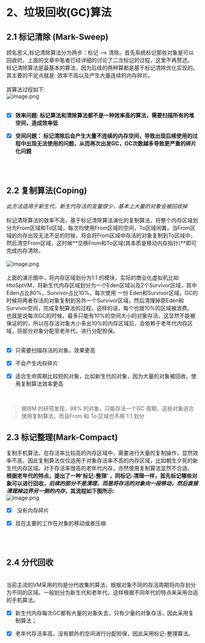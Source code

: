 # 2、垃圾回收(GC)算法

<a name="X1dNs"></a>
## 2.1 标记清除 (Mark-Sweep)
顾名思义,标记清除算法分为两步：标记 —> 清除。首先系统标记那些对象是可以回收的，上面的文章中笔者已经详细的讨论了二次标记的过程，这里不再赘述。<br />标记清除算法是最基本的算法，因为后续的两种算都是基于标记清除优化实现的。其主要的不足点就是: 效率不高以及产生大量连续的内存碎片。<br />
<br />其算法过程如下:<br />![image.png](https://cdn.nlark.com/yuque/0/2019/png/437981/1569595760841-4fcdcd2a-f367-49fe-ad54-c7a1b2c19bec.png#align=left&display=inline&height=253&name=image.png&originHeight=338&originWidth=471&size=85157&status=done&style=none&width=353)<br />
<br />

- [x] **效率问题: 标记算法和清除算法都不是一种效率高的算法，需要扫描所有的堆空间，造成效率低**
- [x] **空间问题： 标记清除后会产生大量不连续的内存空间，导致出现后续使用的过程中出现无法使用的问题，从而再次出发GC，GC次数越多导致更严重的碎片化问题**


<br />
<br />

<a name="TMB8r"></a>
## 2.2 复制算法(Coping)
_此方法适用于新生代，新生代存活的变量很少，基本上大量的对象会被回收掉_<br />
<br />标记清除算法的效率不高，基于标记清除算法演化的复制算法，将整个内存区域划分为From区域和To区域，每次均使用From区域的空间，To区域闲置，当From区域的内存出现无法不足的时候，将会将From区域中存活的对象复制到To区域中，然后清空From区域，这时候**交换From和To区域(其本质是移动内存指针)**即可完成内存清除。<br />
<br />![image.png](https://cdn.nlark.com/yuque/0/2019/png/437981/1569596574521-9d56ee3f-ed79-431a-b594-72886cde53d8.png#align=left&display=inline&height=300&name=image.png&originHeight=300&originWidth=522&size=57749&status=done&style=stroke&width=522)<br />
<br />上面的演示图中，将内存区域划分为1:1 的模块，实际的商业化虚拟机比如HtoSptVM，将新生代内存区域划分为一个Eden区域以及2个Survivor区域，其中Eden占比80%，Survivor占比10%，每次使用 一份 Eden和Survivor区域，GC的时候将两者存活的对象复制到另外一个Survivor区域，然后清理掉原Eden和Survivor空间，完成复制算法的过程。这样的话，每个也就10%的区域被浪费。<br />也就是说每次GC的时候，最多只能有10%的空间大小的对象存活，这显然不能被保证的的，所以在存活对象大小多出10%的内存区域后，会依赖于老年代内存区域，将部分对象分配至老年代，进行分配担保。<br />
<br />

- [x]  只需要扫描存活的对象，效果更高
- [x] 不会产生内存碎片
- [x] 适合生命周期比较短的对象，比如新生代的对象，因为大量的对象被回收，使用复制算法效率更高


<br />

> 据IBM 的研究发现，98% 的对象，只能存活一个GC 周期，这些对象适合使用复制算法，而且From 和 To 区域也不用 1:1 划分



<a name="hYqGM"></a>
## 2.3 标记整理(Mark-Compact)
复制手机算法，在存活率比较高的内存区域中，需要进行大量的复制操作，显然效率不高，因此复制算法仅仅适用于对象存活率不高的内存区域，比如朝生夕死的新生代内存区域，对于存活率很高的老年代内存，亦然使用复制算法显然不合适。<br />**根据老年代的特点，提出了一种'标记-整理' ，同标记-清理一样，首先标记哪些对象可以进行回收，**_**后续的部分不是清理，而是将存活的对象向一段移动，然后直接清理掉边界另一侧的内存**_**，其流程如下图所示:**<br />![image.png](https://cdn.nlark.com/yuque/0/2019/png/437981/1569642819693-12dbb917-010b-471b-9bc9-2db2c73132c2.png#align=left&display=inline&height=300&name=image.png&originHeight=300&originWidth=547&size=60015&status=done&style=none&width=547)

- [x]  没有内存碎片
- [x] 现在主要的工作在对象的移动或者压缩


<br />
<br />

>

<a name="xNs0A"></a>
## 2.4 分代回收 

<br />当前主流的VM采用的均是分代收集的算法，根据对象不同的存活周期将内存划分为不同的区域，一般划分为新生代和老年代。这样根据不同年代的特点来采用合适的手机算法。<br />

- [x] 新生代内存每次GC都有大量的对象失去，只有少量的对象存活，因此采用复制算法；
- [x] 老年代存活率高，没有额外的空间进行分配担保，因此采用标记-整理算法。


<br />
<br />
<br />
<br />
<br />
<br />

